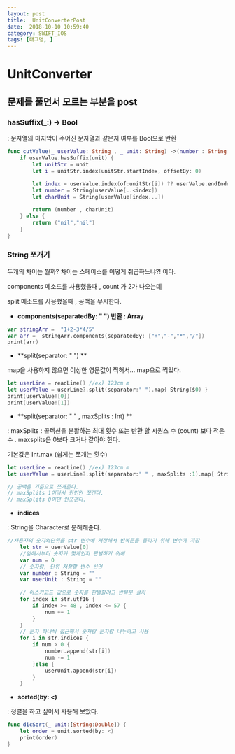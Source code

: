 ```yaml
---
layout: post
title:  UnitConverterPost
date:  2018-10-10 10:59:40
category: SWIFT_IOS
tags: [태그명, ]
---
```




# UnitConverter



## 문제를 풀면서 모르는 부분을 post



### hasSuffix(_:) -> Bool

: 문자열의 마지막이 주어진 문자열과 같은지 여부를 Bool으로 반환

```swift
func cutValue(_ userValue: String , _ unit: String) ->(number : String ,charUnit : String) {
    if userValue.hasSuffix(unit) {
        let unitStr = unit
        let i = unitStr.index(unitStr.startIndex, offsetBy: 0)
        
        let index = userValue.index(of:unitStr[i]) ?? userValue.endIndex
        let number = String(userValue[..<index])
        let charUnit = String(userValue[index...])

        return (number , charUnit)
    } else {
        return ("nil","nil")
    }
}
```





### String 쪼개기 

두개의 차이는 뭘까?  차이는 스페이스를 어떻게 취급하느냐?! 이다.

components 메소드를 사용했을때 , count 가 2가 나오는데

split 메소드를 사용했을때 , 공백을 무시한다.

* **components(separatedBy: " ")       반환 : Array**  

```swift
var stringArr =  "1+2-3*4/5"
var arr =  stringArr.components(separatedBy: ["+","-","*","/"])
print(arr)
```



* **split(separator: " ") ** 

map을 사용하지 않으면 이상한 영문값이 찍혀서… map으로 찍었다.

```swift
let userLine = readLine() //ex) 123cm m
let userValue = userLine?.split(separator:" ").map{ String($0) }
print(userValue![0])
print(userValue![1])
```



* **split(separator: " " , maxSplits : Int) **

: maxSplits : 콜렉션을 분활하는 최대 횟수 또는 반환 할 시퀀스 수 (count) 보다 적은 수 . maxsplits은 0보다 크거나 같아야 한다.

기본값은 Int.max  (쉽게는 쪼개는 횟수)

```swift
let userLine = readLine() //ex) 123cm m
let userValue = userLine?.split(separator:" " , maxSplits :1).map{ String($0) }

// 공백을 기준으로 쪼개준다.
// maxSplits 1이라서 한번만 쪼갠다.
// maxSplits 0이면 안쪼갠다.
```



* **indices**

: String을 Character로 분해해준다.

```swift
//사용자의 숫자와단위를 str 변수에 저장해서 반복문을 돌리기 위해 변수에 저장
    let str = userValue[0]
    //앞에서부터 숫자가 몇개인지 판별하기 위해
    var num = 0
    // 숫자랑, 단위 저장할 변수 선언
    var number : String = ""
    var userUnit : String = ""
    
    // 아스키코드 값으로 숫자를 판별할려고 반복문 설치
    for index in str.utf16 {
        if index >= 48 , index <= 57 {
            num += 1
        }
    }
    // 문자 하나씩 접근해서 숫자랑 문자랑 나누려고 사용
    for i in str.indices {
        if num > 0 {
            number.append(str[i])
            num -= 1
        }else {
            userUnit.append(str[i])
        }
    }
```



* **sorted(by: <)**

: 정렬을 하고 싶어서 사용해 보았다.

```swift
func dicSort(_ unit:[String:Double]) {
    let order = unit.sorted(by: <)
    print(order)
}
```


